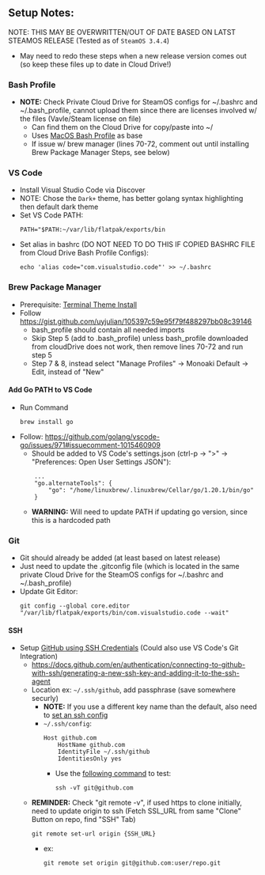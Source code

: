 ## Setup Notes:
NOTE: THIS MAY BE OVERWRITTEN/OUT OF DATE BASED ON LATST STEAMOS RELEASE (Tested as of `SteamOS 3.4.4`)
- May need to redo these steps when a new release version comes out (so keep these files up to date in Cloud Drive!)

### Bash Profile
- **NOTE:** Check Private Cloud Drive for SteamOS configs for ~/.bashrc and ~/.bash_profile, cannot upload them since there are licenses involved w/ the files (Vavle/Steam license on file)
    - Can find them on the Cloud Drive for copy/paste into ~/
    - Uses [MacOS Bash Profile](/../../OS%20Mac/Sh%20_%20Zsh%20Profiles/) as base
    - If issue w/ brew manager (lines 70-72, comment out until installing Brew Package Manager Steps, see below)

### VS Code
- Install Visual Studio Code via Discover
- NOTE: Chose the `Dark+` theme, has better golang syntax highlighting then default dark theme
- Set VS Code PATH:
    ```
    PATH="$PATH:~/var/lib/flatpak/exports/bin
    ``` 
- Set alias in bashrc (DO NOT NEED TO DO THIS IF COPIED BASHRC FILE from Cloud Drive Bash Profile Configs):
    ```
    echo 'alias code="com.visualstudio.code"' >> ~/.bashrc
    ```

### Brew Package Manager
- Prerequisite: [Terminal Theme Install](/OS%20Linux/SteamOS/Terminal%20Themes%20(Konsole)/README.md)
- Follow https://gist.github.com/uyjulian/105397c59e95f79f488297bb08c39146
    - bash_profile should contain all needed imports
    - Skip Step 5 (add to .bash_profile) unless bash_profile downloaded from cloudDrive does not work, then remove lines 70-72 and run step 5
    - Step 7 & 8, instead select "Manage Profiles" -> Monoaki Default -> Edit, instead of "New"

#### Add Go PATH to VS Code
- Run Command
    ```
    brew install go
    ```
- Follow: https://github.com/golang/vscode-go/issues/971#issuecomment-1015460909
    - Should be added to VS Code's settings.json (ctrl-p -> ">" -> "Preferences: Open User Settings JSON"):
    ```
        ...
        "go.alternateTools": {
            "go": "/home/linuxbrew/.linuxbrew/Cellar/go/1.20.1/bin/go"
        }
    ```
    - **WARNING:** Will need to update PATH if updating go version, since this is a hardcoded path

### Git
- Git should already be added (at least based on latest release)
- Just need to update the .gitconfig file (which is located in the same private Cloud Drive for the SteamOS configs for ~/.bashrc and ~/.bash_profile)
- Update Git Editor: 
    ``` 
    git config --global core.editor "/var/lib/flatpak/exports/bin/com.visualstudio.code --wait"
    ```

#### SSH
- Setup [GitHub using SSH Credentials](https://docs.github.com/en/get-started/getting-started-with-git/about-remote-repositories#cloning-with-ssh-urls) (Could also use VS Code's Git Integration)
    - https://docs.github.com/en/authentication/connecting-to-github-with-ssh/generating-a-new-ssh-key-and-adding-it-to-the-ssh-agent
    - Location ex: `~/.ssh/github`, add passphrase (save somewhere securly)
        - **NOTE:** If you use a different key name than the default, also need to [set an ssh config](https://stackoverflow.com/questions/4565700/how-to-specify-the-private-ssh-key-to-use-when-executing-shell-command-on-git/11251797#11251797)
        - `~/.ssh/config`:
            ```
            Host github.com
                HostName github.com
                IdentityFile ~/.ssh/github
                IdentitiesOnly yes
            ```
            - Use the [following command](https://stackoverflow.com/questions/2643502/git-how-to-solve-permission-denied-publickey-error-when-using-git/8610435#8610435) to test:
                ```
                ssh -vT git@github.com
                ```
    - **REMINDER:** Check "git remote -v", if used https to clone initially, need to update origin to ssh (Fetch SSL_URL from same "Clone" Button on repo, find "SSH" Tab)
        ```
        git remote set-url origin {SSH_URL}
        ```
        - ex: 
            ```
            git remote set origin git@github.com:user/repo.git
            ```
